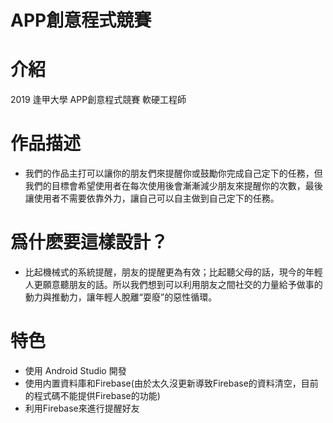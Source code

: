 # APP創意程式競賽

# 介紹
2019 逢甲大學 APP創意程式競賽 軟硬工程師

# 作品描述
* 我們的作品主打可以讓你的朋友們來提醒你或鼓勵你完成自己定下的任務，但我們的目標會希望使用者在每次使用後會漸漸減少朋友來提醒你的次數，最後讓使用者不需要依靠外力，讓自己可以自主做到自己定下的任務。

# 爲什麽要這樣設計？
* 比起機械式的系統提醒，朋友的提醒更為有效；比起聽父母的話，現今的年輕人更願意聽朋友的話。所以我們想到可以利用朋友之間社交的力量給予做事的動力與推動力，讓年輕人脫離“耍廢”的惡性循環。

# 特色
* 使用 Android Studio 開發
* 使用内置資料庫和Firebase(由於太久沒更新導致Firebase的資料清空，目前的程式碼不能提供Firebase的功能)
* 利用Firebase來進行提醒好友
